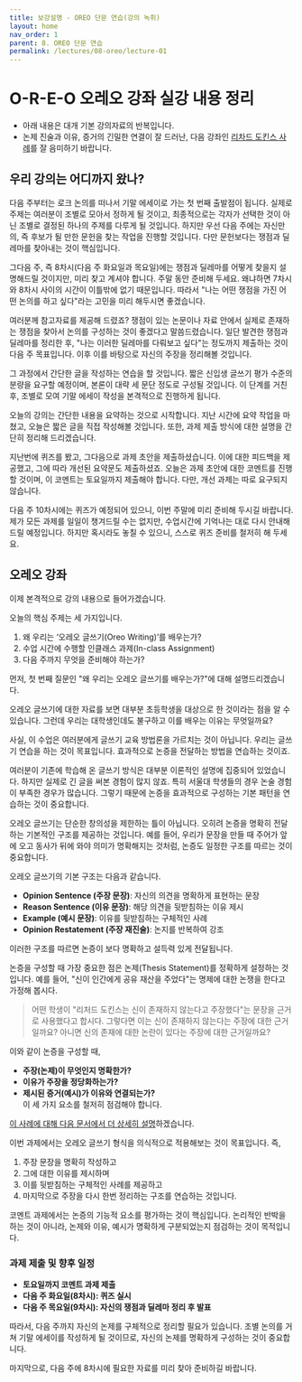 ```yaml
---
title: 보강설명 - OREO 단문 연습(강의 녹취)
layout: home
nav_order: 1
parent: 8. OREO 단문 연습
permalink: /lectures/08-oreo/lecture-01
---
```


# O-R-E-O 오레오 강좌 실강 내용 정리

* 아래 내용은 대개 기본 강의자료의 반복입니다. 
* 논제 진술과 이유, 증거의 긴밀한 연결이 잘 드러난, 다음 강좌인 [리차드 도킨스 사례]({{site.baseurl}}/lectures/week03-06/lecture-02/)를 잘 음미하기 바랍니다.

## 우리 강의는 어디까지 왔나?

다음 주부터는 로크 논의를 떠나서 기말 에세이로 가는 첫 번째 출발점이 됩니다. 실제로 주제는 여러분이 조별로 모아서 정하게 될 것이고, 최종적으로는 각자가 선택한 것이 아닌 조별로 결정된 하나의 주제를 다루게 될 것입니다. 하지만 우선 다음 주에는 자신만의, 즉 후보가 될 만한 문헌을 찾는 작업을 진행할 것입니다. 다만 문헌보다는 쟁점과 딜레마를 찾아내는 것이 핵심입니다.  

그다음 주, 즉 8차시(다음 주 화요일과 목요일)에는 쟁점과 딜레마를 어떻게 찾을지 설명해드릴 것이지만, 미리 찾고 계셔야 합니다. 주말 동안 준비해 두세요. 왜냐하면 7차시와 8차시 사이의 시간이 이틀밖에 없기 때문입니다. 따라서 "나는 어떤 쟁점을 가진 어떤 논의를 하고 싶다"라는 고민을 미리 해두시면 좋겠습니다.  

여러분께 참고자료를 제공해 드렸죠? 쟁점이 있는 논문이나 자료 안에서 실제로 존재하는 쟁점을 찾아서 논의를 구성하는 것이 좋겠다고 말씀드렸습니다. 일단 발견한 쟁점과 딜레마를 정리한 후, "나는 이러한 딜레마를 다뤄보고 싶다"는 정도까지 제출하는 것이 다음 주 목표입니다. 이후 이를 바탕으로 자신의 주장을 정리해볼 것입니다.  

그 과정에서 간단한 글을 작성하는 연습을 할 것입니다. 짧은 신입생 글쓰기 평가 수준의 분량을 요구할 예정이며, 본론이 대략 세 문단 정도로 구성될 것입니다. 이 단계를 거친 후, 조별로 모여 기말 에세이 작성을 본격적으로 진행하게 됩니다.  

오늘의 강의는 간단한 내용을 요약하는 것으로 시작합니다. 지난 시간에 요약 작업을 마쳤고, 오늘은 짧은 글을 직접 작성해볼 것입니다. 또한, 과제 제출 방식에 대한 설명을 간단히 정리해 드리겠습니다.  

지난번에 퀴즈를 봤고, 그다음으로 과제 초안을 제출하셨습니다. 이에 대한 피드백을 제공했고, 그에 따라 개선된 요약문도 제출하셨죠. 오늘은 과제 초안에 대한 코멘트를 진행할 것이며, 이 코멘트는 토요일까지 제출해야 합니다. 다만, 개선 과제는 따로 요구되지 않습니다.  

다음 주 10차시에는 퀴즈가 예정되어 있으니, 이번 주말에 미리 준비해 두시길 바랍니다. 제가 모든 과제를 일일이 챙겨드릴 수는 없지만, 수업시간에 기억나는 대로 다시 안내해 드릴 예정입니다. 하지만 혹시라도 놓칠 수 있으니, 스스로 퀴즈 준비를 철저히 해 두세요.  

## 오레오 강좌

이제 본격적으로 강의 내용으로 들어가겠습니다.  

오늘의 핵심 주제는 세 가지입니다.  
1. 왜 우리는 ‘오레오 글쓰기(Oreo Writing)’를 배우는가?  
2. 수업 시간에 수행할 인클래스 과제(In-class Assignment)  
3. 다음 주까지 무엇을 준비해야 하는가?  

먼저, 첫 번째 질문인 "왜 우리는 오레오 글쓰기를 배우는가?"에 대해 설명드리겠습니다.  

오레오 글쓰기에 대한 자료를 보면 대부분 초등학생을 대상으로 한 것이라는 점을 알 수 있습니다. 그런데 우리는 대학생인데도 불구하고 이를 배우는 이유는 무엇일까요?  

사실, 이 수업은 여러분에게 글쓰기 교육 방법론을 가르치는 것이 아닙니다. 우리는 글쓰기 연습을 하는 것이 목표입니다. 효과적으로 논증을 전달하는 방법을 연습하는 것이죠.  

여러분이 기존에 학습해 온 글쓰기 방식은 대부분 이론적인 설명에 집중되어 있었습니다. 하지만 실제로 긴 글을 써본 경험이 많지 않죠. 특히 서울대 학생들의 경우 논술 경험이 부족한 경우가 많습니다. 그렇기 때문에 논증을 효과적으로 구성하는 기본 패턴을 연습하는 것이 중요합니다.  

오레오 글쓰기는 단순한 창의성을 제한하는 틀이 아닙니다. 오히려 논증을 명확히 전달하는 기본적인 구조를 제공하는 것입니다. 예를 들어, 우리가 문장을 만들 때 주어가 앞에 오고 동사가 뒤에 와야 의미가 명확해지는 것처럼, 논증도 일정한 구조를 따르는 것이 중요합니다.  

오레오 글쓰기의 기본 구조는 다음과 같습니다.  
- **Opinion Sentence (주장 문장)**: 자신의 의견을 명확하게 표현하는 문장  
- **Reason Sentence (이유 문장)**: 해당 의견을 뒷받침하는 이유 제시  
- **Example (예시 문장)**: 이유를 뒷받침하는 구체적인 사례  
- **Opinion Restatement (주장 재진술)**: 논지를 반복하여 강조  

이러한 구조를 따르면 논증이 보다 명확하고 설득력 있게 전달됩니다.  

논증을 구성할 때 가장 중요한 점은 논제(Thesis Statement)를 정확하게 설정하는 것입니다. 예를 들어, "신이 인간에게 공유 재산을 주었다"는 명제에 대한 논쟁을 한다고 가정해 봅시다.  

> 어떤 학생이 "리처드 도킨스는 신이 존재하지 않는다고 주장했다"는 문장을 근거로 사용했다고 합시다. 그렇다면 이는 신이 존재하지 않는다는 주장에 대한 근거일까요? 아니면 신의 존재에 대한 논란이 있다는 주장에 대한 근거일까요?  

이와 같이 논증을 구성할 때,  
- **주장(논제)이 무엇인지 명확한가?**  
- **이유가 주장을 정당화하는가?**  
- **제시된 증거(예시)가 이유와 연결되는가?**  
이 세 가지 요소를 철저히 점검해야 합니다.  

[이 사례에 대해 다음 문서에서 더 상세히 설명]({{site.baseurl}}/lectures/week03-06/lecture-02/)하겠습니다.

이번 과제에서는 오레오 글쓰기 형식을 의식적으로 적용해보는 것이 목표입니다. 즉,  
1. 주장 문장을 명확히 작성하고  
2. 그에 대한 이유를 제시하며  
3. 이를 뒷받침하는 구체적인 사례를 제공하고  
4. 마지막으로 주장을 다시 한번 정리하는 구조를 연습하는 것입니다.  

코멘트 과제에서는 논증의 기능적 요소를 평가하는 것이 핵심입니다. 논리적인 반박을 하는 것이 아니라, 논제와 이유, 예시가 명확하게 구분되었는지 점검하는 것이 목적입니다.  

### 과제 제출 및 향후 일정  
- **토요일까지 코멘트 과제 제출**  
- **다음 주 화요일(8차시): 퀴즈 실시**  
- **다음 주 목요일(9차시): 자신의 쟁점과 딜레마 정리 후 발표**  

따라서, 다음 주까지 자신의 논제를 구체적으로 정리할 필요가 있습니다. 조별 논의를 거쳐 기말 에세이를 작성하게 될 것이므로, 자신의 논제를 명확하게 구성하는 것이 중요합니다.  

마지막으로, 다음 주에 8차시에 필요한 자료를 미리 찾아 준비하길 바랍니다.  
 
